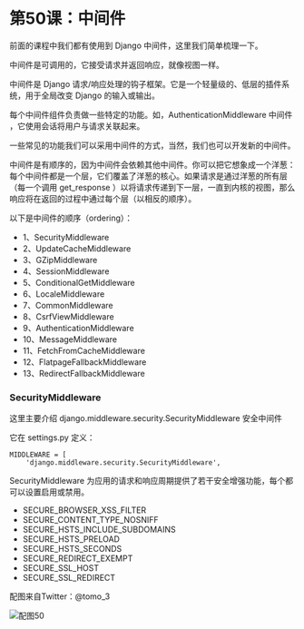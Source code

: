 # 第50课：中间件

前面的课程中我们都有使用到 Django 中间件，这里我们简单梳理一下。

中间件是可调用的，它接受请求并返回响应，就像视图一样。

中间件是 Django 请求/响应处理的钩子框架。它是一个轻量级的、低层的插件系统，用于全局改变 Django 的输入或输出。

每个中间件组件负责做一些特定的功能。如，AuthenticationMiddleware 中间件 ，它使用会话将用户与请求关联起来。

一些常见的功能我们可以采用中间件的方式，当然，我们也可以开发新的中间件。

中间件是有顺序的，因为中间件会依赖其他中间件。你可以把它想象成一个洋葱：每个中间件都是一个层，它们覆盖了洋葱的核心。如果请求是通过洋葱的所有层（每一个调用 get_response ）以将请求传递到下一层，一直到内核的视图，那么响应将在返回的过程中通过每个层（以相反的顺序）。

以下是中间件的顺序（ordering）：
* 1、SecurityMiddleware
* 2、UpdateCacheMiddleware
* 3、GZipMiddleware
* 4、SessionMiddleware
* 5、ConditionalGetMiddleware
* 6、LocaleMiddleware
* 7、CommonMiddleware
* 8、CsrfViewMiddleware
* 9、AuthenticationMiddleware
* 10、MessageMiddleware
* 11、FetchFromCacheMiddleware
* 12、FlatpageFallbackMiddleware
* 13、RedirectFallbackMiddleware

### SecurityMiddleware
这里主要介绍 django.middleware.security.SecurityMiddleware 安全中间件

它在 settings.py 定义：
```
MIDDLEWARE = [
    'django.middleware.security.SecurityMiddleware',
```
SecurityMiddleware 为应用的请求和响应周期提供了若干安全增强功能，每个都可以设置启用或禁用。
* SECURE_BROWSER_XSS_FILTER
* SECURE_CONTENT_TYPE_NOSNIFF
* SECURE_HSTS_INCLUDE_SUBDOMAINS
* SECURE_HSTS_PRELOAD
* SECURE_HSTS_SECONDS
* SECURE_REDIRECT_EXEMPT
* SECURE_SSL_HOST
* SECURE_SSL_REDIRECT

配图来自Twitter：@tomo_3

![配图50](https://wiki.huihoo.com/images/thumb/f/fc/Devopsgirls50.png/724px-Devopsgirls50.png)
